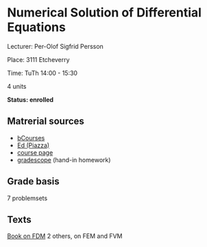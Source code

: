# Numerical Solution of Differential Equations
Lecturer: Per-Olof Sigfrid Persson

Place: 3111 Etcheverry

Time: TuTh 14:00 - 15:30

4 units

**Status: enrolled**

## Matrerial sources
- [bCourses](https://bcourses.berkeley.edu/courses/1512693)
- [Ed (Piazza)](https://edstem.org/us/courses/18877/discussion/)
- [course page](http://persson.berkeley.edu/math228b/)
- [gradescope](https://www.gradescope.com/courses/358420) (hand-in homework)

## Grade basis
7 problemsets

## Texts
[Book on FDM](./LeVequeRJ.pdf)
2 others, on FEM and FVM
